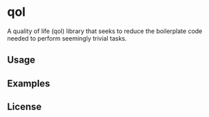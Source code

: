 # qol

A quality of life (qol) library that seeks to reduce the boilerplate code needed to perform seemingly trivial tasks.

## Usage

## Examples

## License

